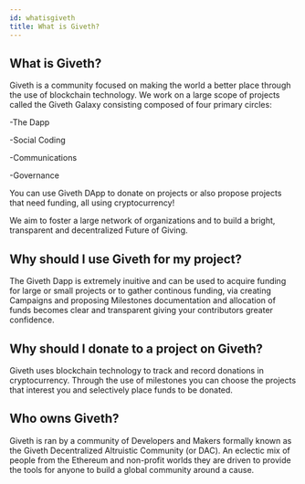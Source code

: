 ```yaml
---
id: whatisgiveth
title: What is Giveth?
---
```


## What is Giveth?
Giveth is a community focused on making the world a better place through the use of blockchain technology. We work on a large scope of projects called the Giveth Galaxy consisting composed of four primary circles:

-The Dapp

-Social Coding

-Communications

-Governance

You can use Giveth DApp to donate on projects or also propose projects that need funding, all using cryptocurrency!

We aim to foster a large network of organizations and to build a bright, transparent and decentralized Future of Giving.

## Why should I use Giveth for my project?
The Giveth Dapp is extremely inuitive and can be used to acquire funding for large or small projects or to gather continous funding, via creating Campaigns and proposing Milestones documentation and allocation of funds becomes clear and transparent giving your contributors greater confidence.

## Why should I donate to a project on Giveth?
Giveth uses blockchain technology to track and record donations in cryptocurrency. Through the use of milestones you can choose the projects that interest you and selectively place funds to be donated.

## Who owns Giveth?
Giveth is ran by a community of Developers and Makers formally known as the Giveth Decentralized Altruistic Community (or DAC). An eclectic mix of people from the Ethereum and non-profit worlds they are driven to provide the tools for anyone to build a global community around a cause.
